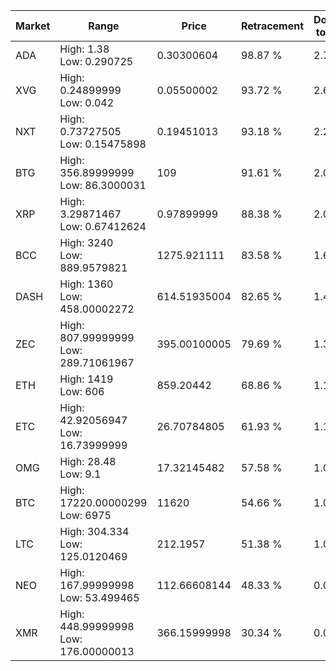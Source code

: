 | Market | Range | Price| Retracement | Doubles to 50% |
| --- | --- | --- | --- | --- |
| ADA | High: 1.38<br />Low: 0.290725 | 0.30300604 | 98.87 % | 2.76 |
| XVG | High: 0.24899999<br />Low: 0.042 | 0.05500002 | 93.72 % | 2.65 |
| NXT | High: 0.73727505<br />Low: 0.15475898 | 0.19451013 | 93.18 % | 2.29 |
| BTG | High: 356.89999999<br />Low: 86.3000031 | 109 | 91.61 % | 2.03 |
| XRP | High: 3.29871467<br />Low: 0.67412624 | 0.97899999 | 88.38 % | 2.03 |
| BCC | High: 3240<br />Low: 889.9579821 | 1275.921111 | 83.58 % | 1.62 |
| DASH | High: 1360<br />Low: 458.00002272 | 614.51935004 | 82.65 % | 1.48 |
| ZEC | High: 807.99999999<br />Low: 289.71061967 | 395.00100005 | 79.69 % | 1.39 |
| ETH | High: 1419<br />Low: 606 | 859.20442 | 68.86 % | 1.18 |
| ETC | High: 42.92056947<br />Low: 16.73999999 | 26.70784805 | 61.93 % | 1.12 |
| OMG | High: 28.48<br />Low: 9.1 | 17.32145482 | 57.58 % | 1.08 |
| BTC | High: 17220.00000299<br />Low: 6975 | 11620 | 54.66 % | 1.04 |
| LTC | High: 304.334<br />Low: 125.0120469 | 212.1957 | 51.38 % | 1.01 |
| NEO | High: 167.99999998<br />Low: 53.499465 | 112.66608144 | 48.33 % | 0.00 |
| XMR | High: 448.99999998<br />Low: 176.00000013 | 366.15999998 | 30.34 % | 0.00 |
